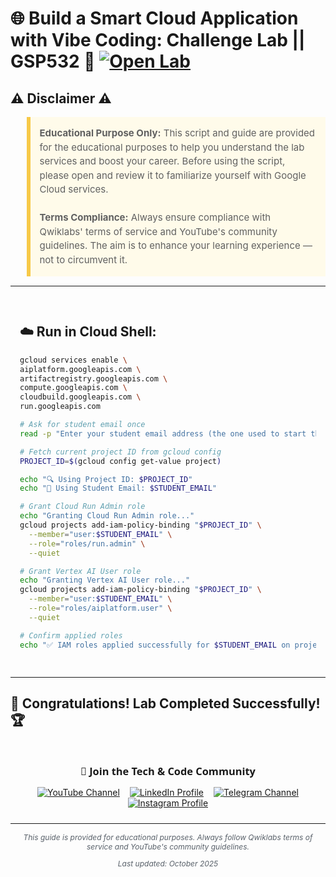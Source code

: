 # 🌐 Build a Smart Cloud Application with Vibe Coding: Challenge Lab || GSP532 🚀 [![Open Lab](https://img.shields.io/badge/Open-Lab-blue?style=flat)](https://www.skills.google/course_templates/1459/labs/597230)

## ⚠️ Disclaimer ⚠️

<blockquote style="background-color: #fffbea; border-left: 6px solid #f7c948; padding: 1em; font-size: 15px; line-height: 1.5;">
  <strong>Educational Purpose Only:</strong> This script and guide are provided for the educational purposes to help you understand the lab services and boost your career. Before using the script, please open and review it to familiarize yourself with Google Cloud services.
  <br><br>
  <strong>Terms Compliance:</strong> Always ensure compliance with Qwiklabs' terms of service and YouTube's community guidelines. The aim is to enhance your learning experience — not to circumvent it.
</blockquote>

---

<div style="padding: 15px; margin: 10px 0;">

## ☁️ Run in Cloud Shell:

```bash
gcloud services enable \
aiplatform.googleapis.com \
artifactregistry.googleapis.com \
compute.googleapis.com \
cloudbuild.googleapis.com \
run.googleapis.com
```

```bash
# Ask for student email once
read -p "Enter your student email address (the one used to start the lab): " STUDENT_EMAIL

# Fetch current project ID from gcloud config
PROJECT_ID=$(gcloud config get-value project)

echo "🔍 Using Project ID: $PROJECT_ID"
echo "👤 Using Student Email: $STUDENT_EMAIL"

# Grant Cloud Run Admin role
echo "Granting Cloud Run Admin role..."
gcloud projects add-iam-policy-binding "$PROJECT_ID" \
  --member="user:$STUDENT_EMAIL" \
  --role="roles/run.admin" \
  --quiet

# Grant Vertex AI User role
echo "Granting Vertex AI User role..."
gcloud projects add-iam-policy-binding "$PROJECT_ID" \
  --member="user:$STUDENT_EMAIL" \
  --role="roles/aiplatform.user" \
  --quiet

# Confirm applied roles
echo "✅ IAM roles applied successfully for $STUDENT_EMAIL on project $PROJECT_ID"
```


</div>

---

## 🎉 **Congratulations! Lab Completed Successfully!** 🏆  

<div style="text-align:center; padding: 10px 0; max-width: 640px; margin: 0 auto;">
  <h3 style="font-family: 'Segoe UI', Tahoma, Geneva, Verdana, sans-serif; margin-bottom: 14px;">📱 Join the Tech & Code Community</h3>

  <a href="https://www.youtube.com/@TechCode9?sub_confirmation=1" style="margin: 0 6px; display: inline-block;">
    <img src="https://img.shields.io/badge/Subscribe-Tech%20&%20Code-FF0000?style=for-the-badge&logo=youtube&logoColor=white" alt="YouTube Channel">
  </a>

  <a href="https://www.linkedin.com/in/prateekrajput08/" style="margin: 0 6px; display: inline-block;">
    <img src="https://img.shields.io/badge/LinkedIn-Prateek%20Rajput-0077B5?style=for-the-badge&logo=linkedin&logoColor=white" alt="LinkedIn Profile">
  </a>

  <a href="https://t.me/techcode9" style="margin: 0 6px; display: inline-block;">
    <img src="https://img.shields.io/badge/Telegram-Tech%20Code-0088cc?style=for-the-badge&logo=telegram&logoColor=white" alt="Telegram Channel">
  </a>

  <a href="https://www.instagram.com/techcodefacilitator" style="margin: 0 6px; display: inline-block;">
    <img src="https://img.shields.io/badge/Instagram-Tech%20Code-E4405F?style=for-the-badge&logo=instagram&logoColor=white" alt="Instagram Profile">
  </a>
</div>

---

<div align="center">
  <p style="font-size: 12px; color: #586069;">
    <em>This guide is provided for educational purposes. Always follow Qwiklabs terms of service and YouTube's community guidelines.</em>
  </p>
  <p style="font-size: 12px; color: #586069;">
    <em>Last updated: October 2025</em>
  </p>
</div>

